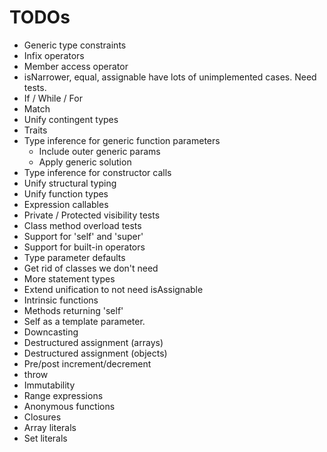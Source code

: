 # TODOs

* Generic type constraints
* Infix operators
* Member access operator
* isNarrower, equal, assignable have lots of unimplemented cases. Need tests.
* If / While / For
* Match
* Unify contingent types
* Traits
* Type inference for generic function parameters
  * Include outer generic params
  * Apply generic solution
* Type inference for constructor calls
* Unify structural typing
* Unify function types
* Expression callables
* Private / Protected visibility tests
* Class method overload tests
* Support for 'self' and 'super'
* Support for built-in operators
* Type parameter defaults
* Get rid of classes we don't need
* More statement types
* Extend unification to not need isAssignable
* Intrinsic functions
* Methods returning 'self'
* Self as a template parameter.
* Downcasting
* Destructured assignment (arrays)
* Destructured assignment (objects)
* Pre/post increment/decrement
* throw
* Immutability
* Range expressions
* Anonymous functions
* Closures
* Array literals
* Set literals
